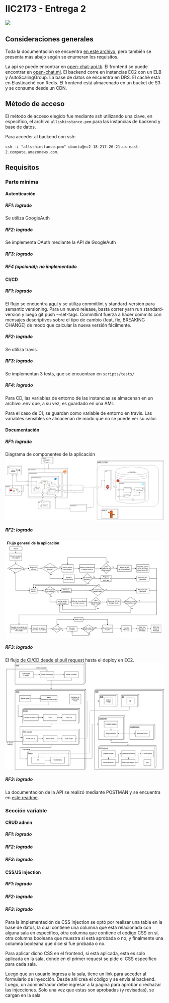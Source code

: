 # IIC2173 - Entrega 2

![](https://travis-ci.org/Pudindin/aux-iic2173-proyecto-semestral-grupo20.svg?branch=master)

## Consideraciones generales
Toda la documentación se encuentra [en este archivo](DocumentaciónE2grupo20.pdf), pero también se presenta más abajo según se enumeran los requisitos.

La api se puede encontrar en [open-chat-api.tk](https://open-chat-api.tk). El frontend se puede encontrar en [open-chat.ml](https://open-chat.ml). El backend corre en instancias EC2 con un ELB y AutoScalingGroup. La base de datos se encuentra en DRS. El caché está en Elasticaché con Redis. El frontend está almacenado en un bucket de S3 y se consume desde un CDN.


## Método de acceso
El método de acceso elegido fue mediante ssh utilizando una clave, en específico, el archivo ```allsshinstance.pem``` para las instancias de backend y base de datos.

Para acceder al backend con ssh:

`ssh -i "allsshinstance.pem" ubuntu@ec2-18-217-26-21.us-east-2.compute.amazonaws.com`.


## Requisitos

### Parte mínima

#### Autenticación

##### RF1: logrado
Se utiliza GoogleAuth

##### RF2: logrado
Se implementa OAuth mediante la API de GoogleAuth

##### RF3: logrado


##### RF4 (opcional): no implementado

#### CI/CD

##### RF1: logrado
El flujo se encuentra [aquí](docs/FlujoCICD.png) y se utiliza commitlint y standard-version para semantic versioning. Para un nuevo release, basta correr yarn run standard-version y luego git push --set-tags. Commitlint fuerza a hacer commits con mensajes descriptivos sobre el tipo de cambio (feat, fix, BREAKING CHANGE) de modo que calcular la nueva versión fácilmente.

##### RF2: logrado
Se utiliza travis.

##### RF3: logrado
Se implementan 3 tests, que se encuentran en `scripts/tests/`

##### RF4: logrado
Para CD, las variables de entorno de las instancias se almacenan en un archivo .env que, a su vez, es guardado en una AMI.

Para el caso de CI, se guardan como variable de entorno en travis. Las variables sensibles se almacenan de modo que no se puede ver su valor.

#### Documentación

##### RF1: logrado
Diagrama de componentes de la aplicación
![](docs/ComponentesAppE2.png)

##### RF2: logrado
![](docs/FlujoApp.png)

##### RF3: logrado
El flujo de CI/CD desde el pull request hasta el deploy en EC2.
![](docs/FlujoCICD.png)

##### RF3: logrado
La documentación de la API se realizó mediante POSTMAN y se encuentra en [este readme](api.md).


### Sección variable

#### CRUD admin

##### RF1: logrado

##### RF2: logrado

##### RF3: logrado

#### CSS/JS injection

##### RF1: logrado

##### RF2: logrado

##### RF3: logrado
Para la implementación de CSS Injection se optó por realizar una tabla en la base de datos, la cual contiene una columna que está relacionada con alguna sala en específico, otra columna que contiene el código CSS en sí, otra columna booleana que muestra si está aprobada o no, y finalmente una columna booleana que dice si fue probada o no.

Para aplicar dicho CSS en el frontend, si está aplicada, esta es solo aplicada en la sala, donde en el primer request se pide el CSS específico para cada sala.

Luego que un usuario ingresa a la sala, tiene un link para acceder al formulario de inyección. Desde ahi crea el código y se envía al backend. Luego, un administrador debe ingresar a la pagina para aprobar o rechazar las injecciones. Solo una vez que estas son aprobadas (y revisadas), se cargan en la sala
